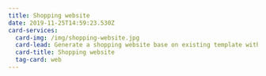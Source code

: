 ```yaml
---
title: Shopping website
date: 2019-11-25T14:59:23.530Z
card-services:
  card-img: /img/shopping-website.jpg
  card-lead: Generate a shopping website base on existing template with the best price.
  card-title: Shopping website
  tag-card: web
---
```


